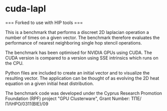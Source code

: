 cuda-lapl
==========

=== Forked to use with HIP tools ===

This is a benchmark that performs a discreet 2D laplacian operation a number of times on a given vector. The benchmark therefore evaluates the performance of nearest neighboring single hop stencil operations.

The benchmark has been optimised for NVIDIA GPUs using CUDA. The CUDA version is compared to a version using SSE intrinsics which runs on the CPU.

Python files are included to create an initial vector and to visualize the resulting vector. The application can be thought of as evolving the 2D heat equation on a given initial heat distribution.

The benchmark code was developed under the Cyprus Research Promotion Foundation (RPF) project "GPU Clusterware", Grant Number: ΤΠΕ/ΠΛΗΡΟ/0311(ΒΙΕ)/09
